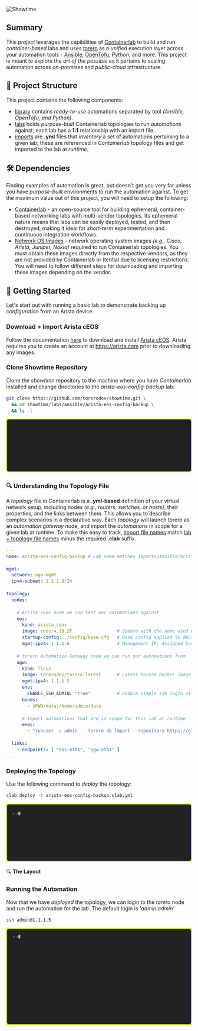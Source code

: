 ![Showtime](./img/showtime.gif)

## Summary
This _project_ leverages the capibilities of [Containerlab](https://containerlab.dev) to build and run _container-based_ labs and uses [torero](https://torero.dev) as a _unified_ execution layer across your automation tools - [Ansible](https://docs.ansible.com/), [OpenTofu](https://opentofu.org/docs/), _Python_, and more. This project is meant to explore the _art of the possible_ as it pertains to scaling automation across _on-premises_ and _public-cloud_ infrastructure.

## 📒 Project Structure
This project contains the following components:
- [library](./library/) contains _ready-to-use_ automations separated by tool _(Ansible, OpenTofu, and Python)_.
- [labs](./labs) holds _purpose-built_ Containerlab topologies to run _automations_ against; each lab has a **1:1** relationship with an import file.
- [imports](./imports) are **.yml** files that _inventory_ a set of automations pertaining to a given lab; these are referenced in _Containerlab_ topology files and get imported to the lab at _runtime_.

## 🛠️ Dependencies
Finding examples of automation is great, but doesn't get you very far unless you have _purpose-built_ environments to run the automation against. To get the maximum value out of this project, you will need to setup the following:

- [Containerlab](https://containerlab.dev/install/) - an open-source tool for building ephemeral, container-based networking labs with multi-vendor topologies. Its ephemeral nature means that labs can be easily deployed, tested, and then destroyed, making it ideal for _short-term_ experimentation and continuous integration workflows.
- [Network OS Images](https://containerlab.dev/manual/kinds/) - network operating system images _(e.g., Cisco, Arista, Juniper, Nokia)_ required to run Containerlab topologies. You must obtain these images directly from the respective vendors, as they are not provided by Containerlab or Itential due to licensing restrictions. You will need to follow different steps for downloading and importing these images depending on the vendor.

## 🚀 Getting Started
Let's start out with running a basic lab to demonstrate backing up _configuration_ from an Arista device.

### Download + Import Arista cEOS
Follow the documentation [here](https://containerlab.dev/manual/kinds/ceos/) to download and install [Arista cEOS](https://www.arista.com/en/support/software-download). Arista requires you to create an account at https://arista.com prior to downloading any images.

### Clone Showtime Repository
Clone the _showtime_ repository to the machine where you have _Containerlab_ installed and change directories to the _arista-eos-config-backup_ lab:

```bash
git clone https://github.com/torerodev/showtime.git \
  && cd showtime/labs/ansible/arista-eos-config-backup \
  && ls -l
```

![clone repo](./img/clone-repo.gif)

### 🔍 Understanding the Topology File
A _topology_ file in Containerlab is a **.yml-based** definition of your virtual network setup, including nodes _(e.g., routers, switches, or hosts)_, their properties, and the links between them. This allows you to describe complex scenarios in a declarative way. Each _topology_ will launch torero as an _automation gateway_ node, and import the _automations_ in scope for a given lab at runtime. To make this easy to track, [import file names](./imports/ansible/arista-eos-config-backup.yml) match [lab + topology file names](./labs/ansible/arista-eos-config-backup/arista-eos-config-backup.clab.yml) minus the required **.clab** suffix.

```yml
---
name: arista-eos-config-backup # Lab name matches imports/ansible/arista-eos-config-backup.yml

mgmt:
  network: agw-mgmt
  ipv4-subnet: 1.1.1.0/24

topology:
  nodes:

    # Arista cEOS node we can test our automations against
    eos:
      kind: arista_ceos
      image: ceos:4.33.2F                 # Update with the name used when the image was imported
      startup-config: ./config/base.cfg   # Base config applied to device at startup
      mgmt-ipv4: 1.1.1.6                  # Management IP; Assigned based on inventory file

    # torero Automation Gateway node we can run our automations from
    agw:
      kind: linux
      image: torerodev/torero:latest      # Latest torero docker image
      mgmt-ipv4: 1.1.1.5
      env:
        ENABLE_SSH_ADMIN: "true"          # Enable simple ssh login with admin:admin 
      binds:
        - $PWD/data:/home/admin/data

      # Import automations that are in scope for this lab at runtime
      exec:
        - "runuser -u admin -- torero db import --repository https://github.com/torerodev/showtime.git imports/ansible/arista-eos-config-backup.yml"

  links:
    - endpoints: [ "eos:eth1", "agw:eth1" ]
...
```

### Deploying the Topology
Use the following command to _deploy_ the topology:

```bash
clab deploy -t arista-eos-config-backup.clab.yml
```

![deploy](./img/deploy.gif)

🔍 **The Layout**


### Running the Automation
Now that we have _deployed_ the topology, we can login to the _torero_ node and run the automation for the lab. The default login is _'admin:admin'_

```bash
ssh admin@1.1.1.5
```

![run automation](./img/run-automation.gif)